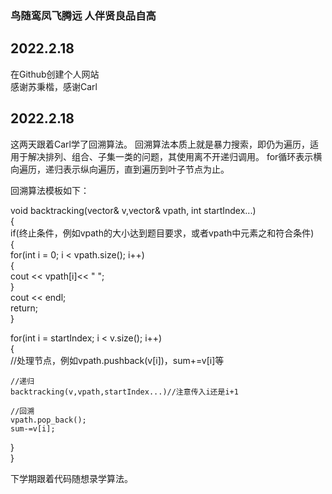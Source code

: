 ### 鸟随鸾凤飞腾远  人伴贤良品自高

## 2022.2.18  
在Github创建个人网站  
感谢苏秉楷，感谢Carl


## 2022.2.18
这两天跟着Carl学了回溯算法。
回溯算法本质上就是暴力搜索，即仍为遍历，适用于解决排列、组合、子集一类的问题，其使用离不开递归调用。
for循环表示横向遍历，递归表示纵向遍历，直到遍历到叶子节点为止。  
  
回溯算法模板如下：  

void backtracking(vector<int>& v,vector<int>& vpath, int startIndex...)  
{  
  if(终止条件，例如vpath的大小达到题目要求，或者vpath中元素之和符合条件)  
  {  
     for(int i = 0; i < vpath.size(); i++)  
     {  
        cout << vpath[i]<< " ";  
     }  
     cout << endl;  
     return;             
  }  
  
  for(int i = startIndex; i < v.size(); i++)  
  {  
    //处理节点，例如vpath.pushback(v[i])，sum+=v[i]等  
  
    //递归  
    backtracking(v,vpath,startIndex...)//注意传入i还是i+1  
  
    //回溯  
    vpath.pop_back(); 
    sum-=v[i];  
  }  
}  

下学期跟着代码随想录学算法。
